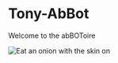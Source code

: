 # Tony-AbBot
Welcome to the abBOToire

![Eat an onion with the skin on](https://c2.thejournal.ie/media/2015/03/tony-10-752x501.png)
